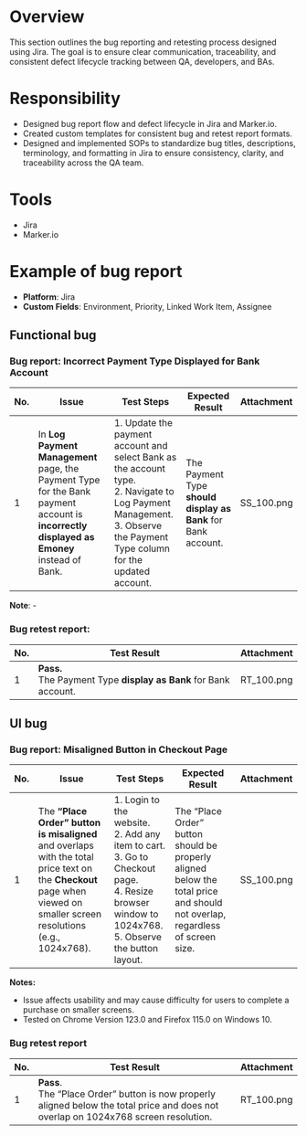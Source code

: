 # Overview

This section outlines the bug reporting and retesting process designed using Jira. The goal is to ensure clear communication, traceability, and consistent defect lifecycle tracking between QA, developers, and BAs.

# Responsibility
- Designed bug report flow and defect lifecycle in Jira and Marker.io.
- Created custom templates for consistent bug and retest report formats.
- Designed and implemented SOPs to standardize bug titles, descriptions, terminology, and formatting in Jira to ensure consistency, clarity, and traceability across the QA team.

# Tools
- Jira
- Marker.io

# Example of bug report

- **Platform**: Jira
- **Custom Fields**: Environment, Priority, Linked Work Item, Assignee

## Functional bug

### Bug report: Incorrect Payment Type Displayed for Bank Account

| No. | Issue | Test Steps | Expected Result | Attachment |
|-----|-------|------------|-----------------|------------|
| 1   | In **Log Payment Management** page, the Payment Type for the Bank payment account is **incorrectly displayed as Emoney** instead of Bank. | 1. Update the payment account and select Bank as the account type. <br> 2. Navigate to Log Payment Management. <br> 3. Observe the Payment Type column for the updated account. | The Payment Type **should display as Bank** for Bank account. | SS_100.png|

**Note**: -

### Bug retest report:

| No. | Test Result | Attachment |
|-----|-------|------------|
| 1   | **Pass.** <br> The Payment Type **display as Bank** for Bank account.| RT_100.png|

## UI bug

### Bug report: Misaligned Button in Checkout Page

| No. | Issue | Test Steps | Expected Result | Attachment |
|-----|-------|------------|-----------------|------------|
| 1   | The **“Place Order” button is misaligned** and overlaps with the total price text on the **Checkout** page when viewed on smaller screen resolutions (e.g., 1024x768). | 1. Login to the website. <br> 2. Add any item to cart. <br> 3. Go to Checkout page. <br> 4. Resize browser window to 1024x768. <br> 5. Observe the button layout. | The “Place Order” button should be properly aligned below the total price and should not overlap, regardless of screen size. | SS_100.png |

**Notes:**
- Issue affects usability and may cause difficulty for users to complete a purchase on smaller screens.
- Tested on Chrome Version 123.0 and Firefox 115.0 on Windows 10.

### Bug retest report

| No. | Test Result | Attachment |
|-----|-------------|------------|
| 1   | **Pass**. <br> The “Place Order” button is now properly aligned below the total price and does not overlap on 1024x768 screen resolution. | RT_100.png |

